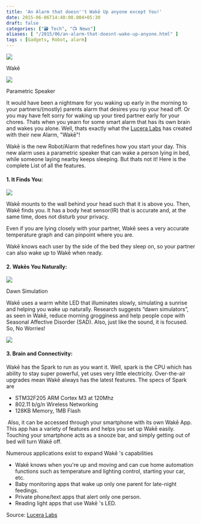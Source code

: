 ```yaml
---
title: 'An Alarm that doesn''t Wakē Up anyone except You!'
date: 2015-06-06T14:40:00.004+05:30
draft: false
categories: ["🗃️ Tech", "📺 News"]
aliases: [ "/2015/06/an-alarm-that-doesnt-wake-up-anyone.html" ]
tags : [Gadgets, Robot, alarm]
---
```


  

[![](https://3.bp.blogspot.com/-xdrZo_Poa7w/VXKtiOm7s-I/AAAAAAAACuo/bgM1OhNZtEA/s400/wakeTop.png)](https://3.bp.blogspot.com/-xdrZo_Poa7w/VXKtiOm7s-I/AAAAAAAACuo/bgM1OhNZtEA/s1600/wakeTop.png)

Wakē

[![](https://3.bp.blogspot.com/-hKa4-mKEEDY/VXK4YnCd7mI/AAAAAAAACu4/raYYg8Apt0k/s320/parametric%2Bspeaker.jpg)](https://3.bp.blogspot.com/-hKa4-mKEEDY/VXK4YnCd7mI/AAAAAAAACu4/raYYg8Apt0k/s1600/parametric%2Bspeaker.jpg)

Parametric Speaker

It would have been a nightmare for you waking up early in the morning to your partners/(mostly) parents alarm that desires you rip your head off. Or you may have felt sorry for waking up your tired partner early for your chores. Thats when you yearn for some smart alarm that has its own brain and wakes you alone. Well, thats exactly what the [Lucera Labs](https://luceralabs.com/) has created with their new Alarm, "Wakē"!

  

Wakē is the new Robot/Alarm that redefines how you start your day. This new alarm uses a parametric speaker that can wake a person lying in bed, while someone laying nearby keeps sleeping. But thats not it! Here is the complete List of all the features.

  

#### 1\. It Finds You:

[![](https://luceralabs.com/images/img15.jpg)](https://luceralabs.com/images/img15.jpg)

Wakē mounts to the wall behind your head such that it is above you. Then, Wakē finds you. It has a body heat sensor(IR) that is accurate and, at the same time, does not disturb your privacy.

Even if you are lying closely with your partner, Wakē sees a very accurate temperature graph and can pinpoint where you are.

Wakē knows each user by the side of the bed they sleep on, so your partner can also wake up to Wakē when ready.

#### 2\. Wakēs You Naturally:

[![](https://images.gizmag.com/hero/wake.jpg)](https://images.gizmag.com/hero/wake.jpg)

Dawn Simulation

  

Wakē uses a warm white LED that illuminates slowly, simulating a sunrise and helping you wake up naturally. Research suggests “dawn simulators”, as seen in Wakē, reduce morning grogginess and help people cope with Seasonal Affective Disorder (SAD). Also, just like the sound, it is focused. So, No Worries!

  

[![](https://luceralabs.com/images/powered_by_spark.png)](https://luceralabs.com/images/powered_by_spark.png)

#### 3\. Brain and Connectivity:

Wakē has the Spark to run as you want it. Well, spark is the CPU which has ability to stay super powerful, yet uses very little electricity. Over-the-air upgrades mean Wakē always has the latest features. The specs of Spark are  

*   STM32F205 ARM Cortex M3 at 120Mhz
*   802.11 b/g/n Wireless Networking
*   128KB Memory, 1MB Flash

 Also, it can be accessed through your smartphone with its own Wakē App. This app has a variety of features and helps you set up Wakē easily. Touching your smartphone acts as a snooze bar, and simply getting out of bed will turn Wakē off.

  
Numerous applications exist to expand Wakē 's capabilities  

*   Wakē knows when you're up and moving and can cue home automation functions such as temperature and lighting control, starting your car, etc.
*   Baby monitoring apps that wake up only one parent for late-night feedings.
*   Private phone/text apps that alert only one person.
*   Reading light apps that use Wakē 's LED. 

Source: [Lucera Labs](https://luceralabs.com/wake.html)
